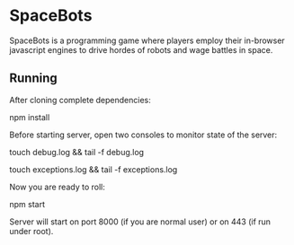 # SpaceBots

SpaceBots is a programming game where players employ their in-browser
javascript engines to drive hordes of robots and wage battles in
space.

## Running

After cloning complete dependencies:

 npm install

Before starting server, open two consoles to monitor state of the
server:

 touch debug.log && tail -f debug.log

 touch exceptions.log && tail -f exceptions.log

Now you are ready to roll:

 npm start

Server will start on port 8000 (if you are normal user) or on 443 (if
run under root).
